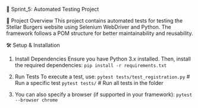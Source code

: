 🚀 Sprint_5: Automated Testing Project

📌 Project Overview
This project contains automated tests for testing the Stellar Burgers website using Selenium WebDriver and Python. The
framework follows a POM structure for better maintainability and reusability.

🛠️ Setup & Installation
1. Install Dependencies
Ensure you have Python 3.x installed. Then, install the required dependencies:
`pip install -r requirements.txt`

2. Run Tests
To execute a test, use:
`pytest tests/test_registration.py`  # Run a specific test
`pytest tests/`                      # Run all tests in the folder

3. You can also specify a browser (if supported in your framework):
`pytest --browser chrome`

